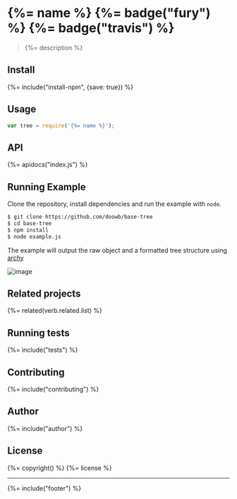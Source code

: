 # {%= name %} {%= badge("fury") %} {%= badge("travis") %}

> {%= description %}

## Install
{%= include("install-npm", {save: true}) %}

## Usage

```js
var tree = require('{%= name %}');
```

## API
{%= apidocs("index.js") %}

## Running Example

Clone the repository, install dependencies and run the example with `node`.

```sh
$ git clone https://github.com/doowb/base-tree
$ cd base-tree
$ npm install
$ node example.js
```

The example will output the raw object and a formatted tree structure using [archy][]

![image](https://cloud.githubusercontent.com/assets/995160/11600862/6d97b04e-9a9d-11e5-983d-57b47cd13c75.png)

## Related projects
{%= related(verb.related.list) %}

## Running tests
{%= include("tests") %}

## Contributing
{%= include("contributing") %}

## Author
{%= include("author") %}

## License
{%= copyright() %}
{%= license %}

***

{%= include("footer") %}

[archy]: https://github.com/substack/node-archy
